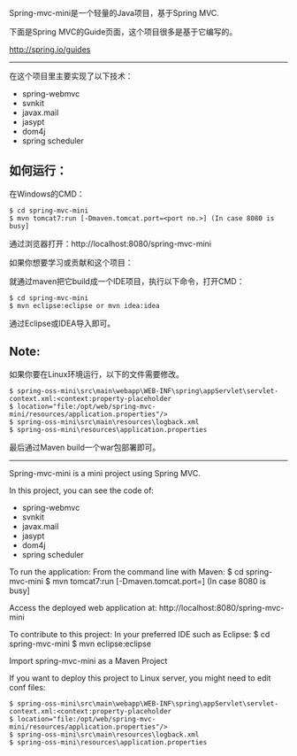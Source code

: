 Spring-mvc-mini是一个轻量的Java项目，基于Spring MVC.

下面是Spring MVC的Guide页面，这个项目很多是基于它编写的。
 
http://spring.io/guides

-------------------
在这个项目里主要实现了以下技术：
* spring-webmvc
* svnkit
* javax.mail
* jasypt
* dom4j
* spring scheduler

如何运行：
-------------------

在Windows的CMD：

    $ cd spring-mvc-mini
    $ mvn tomcat7:run [-Dmaven.tomcat.port=<port no.>] (In case 8080 is busy] 

通过浏览器打开：http://localhost:8080/spring-mvc-mini

如果你想要学习或贡献和这个项目：

就通过maven把它build成一个IDE项目，执行以下命令，打开CMD：

    $ cd spring-mvc-mini
    $ mvn eclipse:eclipse or mvn idea:idea

通过Eclipse或IDEA导入即可。

Note:
-------------------

 如果你要在Linux环境运行，以下的文件需要修改。

    $ spring-oss-mini\src\main\webapp\WEB-INF\spring\appServlet\servlet-context.xml:<context:property-placeholder 
	$ location="file:/opt/web/spring-mvc-mini/resources/application.properties"/>
	$ spring-oss-mini\src\main\resources\logback.xml
	$ spring-oss-mini\resources\application.properties

 最后通过Maven build一个war包部署即可。



--------------------
Spring-mvc-mini is a mini project using Spring MVC.

In this project, you can see the code of:
* spring-webmvc
* svnkit
* javax.mail
* jasypt
* dom4j
* spring scheduler

To run the application:
From the command line with Maven:
    $ cd spring-mvc-mini
    $ mvn tomcat7:run [-Dmaven.tomcat.port=<port no.>] (In case 8080 is busy]

Access the deployed web application at: http://localhost:8080/spring-mvc-mini

To contribute to this project:
In your preferred IDE such as Eclipse:
    $ cd spring-mvc-mini
    $ mvn eclipse:eclipse

Import spring-mvc-mini as a Maven Project

If you want to deploy this project to Linux server, you might need to edit conf files:

    $ spring-oss-mini\src\main\webapp\WEB-INF\spring\appServlet\servlet-context.xml:<context:property-placeholder
	$ location="file:/opt/web/spring-mvc-mini/resources/application.properties"/>
	$ spring-oss-mini\src\main\resources\logback.xml
	$ spring-oss-mini\resources\application.properties


